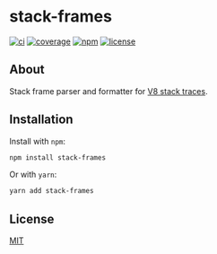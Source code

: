 # stack-frames

[![ci](https://img.shields.io/github/workflow/status/luciancooper/stack-frames/CI?logo=github&style=for-the-badge)](https://github.com/luciancooper/stack-frames/actions/workflows/ci.yml)
[![coverage](https://img.shields.io/codecov/c/gh/luciancooper/stack-frames?logo=codecov&style=for-the-badge)](https://codecov.io/gh/luciancooper/stack-frames)
[![npm](https://img.shields.io/npm/v/stack-frames?logo=npm&style=for-the-badge)](https://www.npmjs.com/package/stack-frames)
[![license](https://img.shields.io/github/license/luciancooper/stack-frames?color=yellow&style=for-the-badge)](#license)

## About

Stack frame parser and formatter for [V8 stack traces](https://v8.dev/docs/stack-trace-api).

## Installation

Install with `npm`:

```bash
npm install stack-frames
```

Or with `yarn`:

```bash
yarn add stack-frames
```

## License

[MIT](LICENSE)
